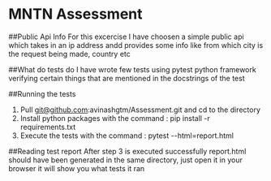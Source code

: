 # MNTN Assessment

##Public Api Info
For this excercise I have choosen a simple public api which takes in an ip address andd provides some info like from which city is the request being made, country etc

##What do tests do
I have wrote few tests using pytest python framework verifying certain things that are mentioned in the docstrings of the test
 
##Running the tests
1. Pull git@github.com:avinashgtm/Assessment.git and cd to the directory
2. Install python packages with the command : pip install -r requirements.txt
3. Execute the tests with the command : pytest --html=report.html

##Reading test report
After step 3 is executed successfully report.html should have been generated in the same directory, just open it in your browser it will show you what tests it ran